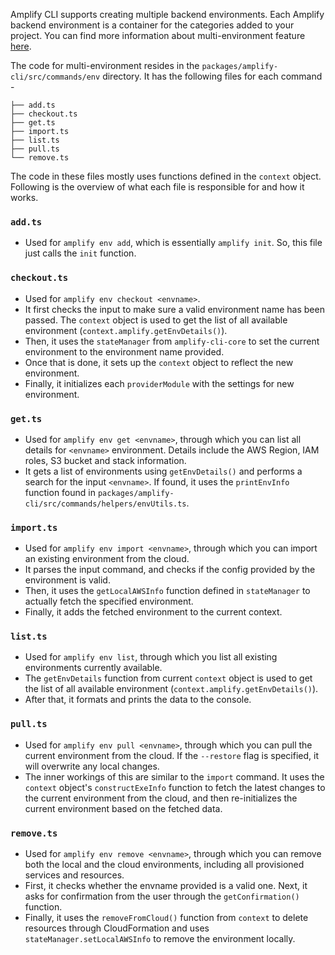 Amplify CLI supports creating multiple backend environments. Each Amplify backend environment is a container for the categories added to your project. You can find more information about multi-environment feature [here](https://docs.amplify.aws/cli/teams/overview).

The code for multi-environment resides in the `packages/amplify-cli/src/commands/env` directory. It has the following files for each command - 

```
├── add.ts
├── checkout.ts
├── get.ts
├── import.ts
├── list.ts
├── pull.ts
└── remove.ts
```

The code in these files mostly uses functions defined in the `context` object. Following is the overview of what each file is responsible for and how it works.

### `add.ts`

- Used for `amplify env add`, which is essentially `amplify init`. So, this file just calls the `init` function.

### `checkout.ts`

- Used for `amplify env checkout <envname>`.
- It first checks the input to make sure a valid environment name has been passed. The `context` object is used to get the list of all available environment (`context.amplify.getEnvDetails()`). 
- Then, it uses the `stateManager` from `amplify-cli-core` to set the current environment to the environment name provided.
- Once that is done, it sets up the `context` object to reflect the new environment.
- Finally, it initializes each `providerModule` with the settings for new environment.

### `get.ts`
- Used for `amplify env get <envname>`, through which you can list all details for `<envname>` environment. Details include the AWS Region, IAM roles, S3 bucket and stack information. 
- It gets a list of environments using `getEnvDetails()` and performs a search for the input `<envname>`. If found, it uses the `printEnvInfo` function found in `packages/amplify-cli/src/commands/helpers/envUtils.ts`.

### `import.ts`

- Used for `amplify env import <envname>`, through which you can import an existing environment from the cloud. 
- It parses the input command, and checks if the config provided by the environment is valid. 
- Then, it uses the `getLocalAWSInfo` function defined in `stateManager` to actually fetch the specified environment. 
- Finally, it adds the fetched environment to the current context.

### `list.ts`

- Used for `amplify env list`, through which you list all existing environments currently available. 
- The `getEnvDetails` function from current `context` object is used to get the list of all available environment (`context.amplify.getEnvDetails()`). 
- After that, it formats and prints the data to the console.

### `pull.ts`

- Used for `amplify env pull <envname>`, through which you can pull the current environment from the cloud. If the `--restore` flag is specified, it will overwrite any local changes. 
- The inner workings of this are similar to the `import` command. It uses the `context` object's `constructExeInfo` function to fetch the latest changes to the current environment from the cloud, and then re-initializes the current environment based on the fetched data.


### `remove.ts`

- Used for `amplify env remove <envname>`, through which you can remove both the local and the cloud environments, including all provisioned services and resources. 
- First, it checks whether the envname provided is a valid one. Next, it asks for confirmation from the user through the `getConfirmation()` function. 
- Finally, it uses the `removeFromCloud()` function from `context` to delete resources through CloudFormation and uses `stateManager.setLocalAWSInfo` to remove the environment locally.

